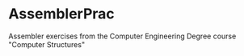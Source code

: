 # AssemblerPrac
Assembler exercises from the Computer Engineering Degree course "Computer Structures"
